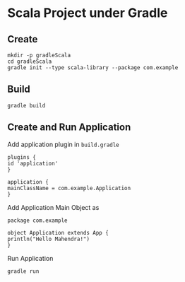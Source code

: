 # Scala Project under Gradle

## Create
```$xslt
mkdir -p gradleScala
cd gradleScala
gradle init --type scala-library --package com.example
```

## Build
`gradle build`

## Create and Run Application
Add application plugin in `build.gradle`

```$xslt
plugins {
id 'application'
}

application {
mainClassName = com.example.Application
}
```

Add Application Main Object as 
```$xslt
package com.example

object Application extends App {
println("Hello Mahendra!")
}
```

Run Application

`gradle run`